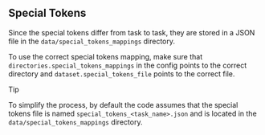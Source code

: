 ## Special Tokens

Since the special tokens differ from task to task, they are stored in a JSON file in the `data/special_tokens_mappings` directory.

To use the correct special tokens mapping, make sure that `directories.special_tokens_mappings` in the config points to the correct directory and `dataset.special_tokens_file` points to the correct file.

> [!TIP]
> To simplify the process, by default the code assumes that the special tokens file is named `special_tokens_<task_name>.json` and is located in the `data/special_tokens_mappings` directory.